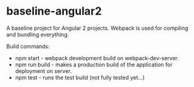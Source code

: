 # baseline-angular2
A baseline project for Angular 2 projects. Webpack is used for compiling and bundling everything.

Build commands:
* npm start - webpack development build on webpack-dev-server.
* npm run build - makes a production build of the application for deployment on server.
* npm test - runs the test build (not fully tested yet...)
